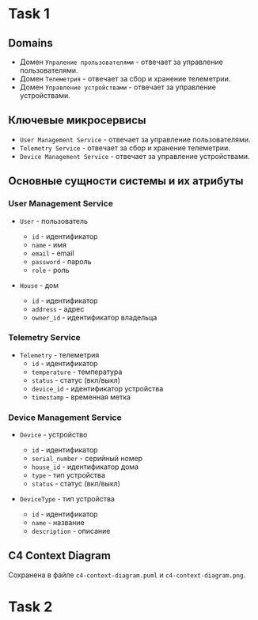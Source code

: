 # Task 1

## Domains

- Домен `Упраление прользователями` - отвечает за управление пользователями.
- Домен `Телеметрия` - отвечает за сбор и хранение телеметрии.
- Домен `Управление устройствами` - отвечает за управление устройствами.


## Ключевые микросервисы

- `User Management Service` - отвечает за управление пользователями.
- `Telemetry Service` - отвечает за сбор и хранение телеметрии.
- `Device Management Service` - отвечает за управление устройствами.

## Основные сущности системы и их атрибуты

### User Management Service
- `User` - пользователь
  - `id` - идентификатор
  - `name` - имя
  - `email` - email
  - `password` - пароль
  - `role` - роль

- `House` - дом
  - `id` - идентификатор
  - `address` - адрес
  - `owner_id` - идентификатор владельца

### Telemetry Service
- `Telemetry` - телеметрия
  - `id` - идентификатор
  - `temperature` - температура
  - `status` - статус (вкл/выкл)
  - `device_id` - идентификатор устройства
  - `timestamp` - временная метка

### Device Management Service
- `Device` - устройство
  - `id` - идентификатор
  - `serial_number` - серийный номер
  - `house_id` - идентификатор дома
  - `type` - тип устройства
  - `status` - статус (вкл/выкл)

- `DeviceType` - тип устройства
  - `id` - идентификатор
  - `name` - название
  - `description` - описание

## C4 Context Diagram

Сохранена в файле `c4-context-diagram.puml` и `c4-context-diagram.png`.


# Task 2 

